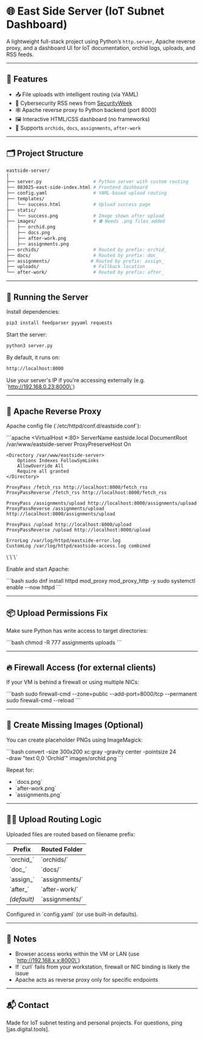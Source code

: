 # 🌐 East Side Server (IoT Subnet Dashboard)

A lightweight full-stack project using Python’s `http.server`, Apache reverse proxy, and a dashboard UI for IoT documentation, orchid logs, uploads, and RSS feeds.

---

## 🔧 Features

- 📤 File uploads with intelligent routing (via YAML)
- 📰 Cybersecurity RSS news from [SecurityWeek](https://www.securityweek.com/feed/)
- 🕸 Apache reverse proxy to Python backend (port 8000)
- 🖼 Interactive HTML/CSS dashboard (no frameworks)
- 📁 Supports `orchids`, `docs`, `assignments`, `after-work`

---

## 🗂 Project Structure

```bash
eastside-server/
│
├── server.py                   # Python server with custom routing
├── 083025-east-side-index.html # Frontend dashboard
├── config.yaml                 # YAML-based upload routing
├── templates/
│   └── success.html            # Upload success page
├── static/
│   └── success.png             # Image shown after upload
├── images/                     # ⛔️ Needs .png files added
│   ├── orchid.png
│   ├── docs.png
│   ├── after-work.png
│   ├── assignments.png
├── orchids/                    # Routed by prefix: orchid_
├── docs/                       # Routed by prefix: doc_
├── assignments/               # Routed by prefix: assign_
├── uploads/                    # Fallback location
└── after-work/                 # Routed by prefix: after_
```

---

## 🚀 Running the Server

Install dependencies:

```bash
pip3 install feedparser pyyaml requests
```

Start the server:

```bash
python3 server.py
```

By default, it runs on:

```bash
http://localhost:8000
```

Use your server's IP if you're accessing externally (e.g. \`http://192.168.0.23:8000\`)

---

## 🔁 Apache Reverse Proxy

Apache config file (\`/etc/httpd/conf.d/eastside.conf\`):

\`\`\`apache
<VirtualHost *:80>
    ServerName eastside.local
    DocumentRoot /var/www/eastside-server
    ProxyPreserveHost On

    <Directory /var/www/eastside-server>
        Options Indexes FollowSymLinks
        AllowOverride All
        Require all granted
    </Directory>

    ProxyPass /fetch_rss http://localhost:8000/fetch_rss
    ProxyPassReverse /fetch_rss http://localhost:8000/fetch_rss

    ProxyPass /assignments/upload http://localhost:8000/assignments/upload
    ProxyPassReverse /assignments/upload http://localhost:8000/assignments/upload

    ProxyPass /upload http://localhost:8000/upload
    ProxyPassReverse /upload http://localhost:8000/upload

    ErrorLog /var/log/httpd/eastside-error.log
    CustomLog /var/log/httpd/eastside-access.log combined
</VirtualHost>
\`\`\`

Enable and start Apache:

\`\`\`bash
sudo dnf install httpd mod_proxy mod_proxy_http -y
sudo systemctl enable --now httpd
\`\`\`

---

## 📦 Upload Permissions Fix

Make sure Python has write access to target directories:

\`\`\`bash
chmod -R 777 assignments uploads
\`\`\`

---

## 🔥 Firewall Access (for external clients)

If your VM is behind a firewall or using multiple NICs:

\`\`\`bash
sudo firewall-cmd --zone=public --add-port=8000/tcp --permanent
sudo firewall-cmd --reload
\`\`\`

---

## 📸 Create Missing Images (Optional)

You can create placeholder PNGs using ImageMagick:

\`\`\`bash
convert -size 300x200 xc:gray -gravity center -pointsize 24 \
  -draw "text 0,0 'Orchid'" images/orchid.png
\`\`\`

Repeat for:
- \`docs.png\`
- \`after-work.png\`
- \`assignments.png\`

---

## 👨‍💻 Upload Routing Logic

Uploaded files are routed based on filename prefix:

| Prefix       | Routed Folder |
|--------------|----------------|
| \`orchid_\`    | \`orchids/\`     |
| \`doc_\`       | \`docs/\`        |
| \`assign_\`    | \`assignments/\` |
| \`after_\`     | \`after-work/\`  |
| *(default)*  | \`assignments/\` |

Configured in \`config.yaml\` (or use built-in defaults).

---

## 🧠 Notes

- Browser access works within the VM or LAN (use \`http://192.168.x.x:8000\`)
- If \`curl\` fails from your workstation, firewall or NIC binding is likely the issue
- Apache acts as reverse proxy only for specific endpoints

---

## 📬 Contact

Made for IoT subnet testing and personal projects. For questions, ping [jas.digital.tools].
